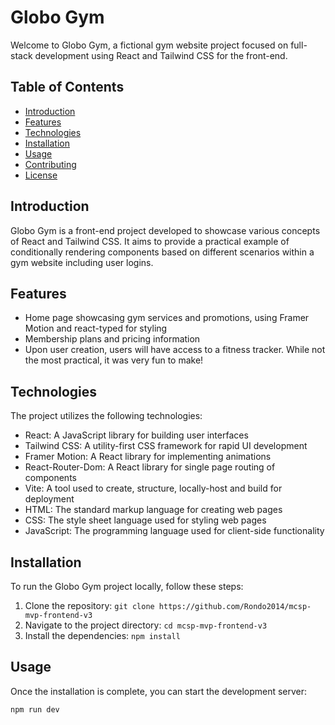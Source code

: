 # Globo Gym

Welcome to Globo Gym, a fictional gym website project focused on full-stack development using React and Tailwind CSS for the front-end.

## Table of Contents

- [Introduction](#introduction)
- [Features](#features)
- [Technologies](#technologies)
- [Installation](#installation)
- [Usage](#usage)
- [Contributing](#contributing)
- [License](#license)

## Introduction

Globo Gym is a front-end project developed to showcase various concepts of React and Tailwind CSS. It aims to provide a practical example of conditionally rendering components based on different scenarios within a gym website including user logins.

## Features

- Home page showcasing gym services and promotions, using Framer Motion and react-typed for styling
- Membership plans and pricing information
- Upon user creation, users will have access to a fitness tracker. While not the most practical, it was very fun to make!

## Technologies

The project utilizes the following technologies:

- React: A JavaScript library for building user interfaces
- Tailwind CSS: A utility-first CSS framework for rapid UI development
- Framer Motion: A React library for implementing animations
- React-Router-Dom: A React library for single page routing of components
- Vite: A tool used to create, structure, locally-host and build for deployment 
- HTML: The standard markup language for creating web pages
- CSS: The style sheet language used for styling web pages
- JavaScript: The programming language used for client-side functionality

## Installation

To run the Globo Gym project locally, follow these steps:

1. Clone the repository: `git clone https://github.com/Rondo2014/mcsp-mvp-frontend-v3`
2. Navigate to the project directory: `cd mcsp-mvp-frontend-v3`
3. Install the dependencies: `npm install`

## Usage

Once the installation is complete, you can start the development server:

```bash
npm run dev
